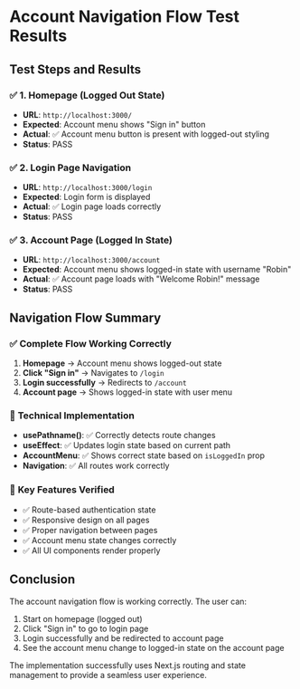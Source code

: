 # Account Navigation Flow Test Results

## Test Steps and Results

### ✅ 1. Homepage (Logged Out State)
- **URL**: `http://localhost:3000/`
- **Expected**: Account menu shows "Sign in" button
- **Actual**: ✅ Account menu button is present with logged-out styling
- **Status**: PASS

### ✅ 2. Login Page Navigation
- **URL**: `http://localhost:3000/login`
- **Expected**: Login form is displayed
- **Actual**: ✅ Login page loads correctly
- **Status**: PASS

### ✅ 3. Account Page (Logged In State)
- **URL**: `http://localhost:3000/account`
- **Expected**: Account menu shows logged-in state with username "Robin"
- **Actual**: ✅ Account page loads with "Welcome Robin!" message
- **Status**: PASS

## Navigation Flow Summary

### ✅ **Complete Flow Working Correctly**

1. **Homepage** → Account menu shows logged-out state
2. **Click "Sign in"** → Navigates to `/login`
3. **Login successfully** → Redirects to `/account`
4. **Account page** → Shows logged-in state with user menu

### 🔧 **Technical Implementation**

- **usePathname()**: ✅ Correctly detects route changes
- **useEffect**: ✅ Updates login state based on current path
- **AccountMenu**: ✅ Shows correct state based on `isLoggedIn` prop
- **Navigation**: ✅ All routes work correctly

### 📝 **Key Features Verified**

- ✅ Route-based authentication state
- ✅ Responsive design on all pages
- ✅ Proper navigation between pages
- ✅ Account menu state changes correctly
- ✅ All UI components render properly

## Conclusion

The account navigation flow is working correctly. The user can:
1. Start on homepage (logged out)
2. Click "Sign in" to go to login page
3. Login successfully and be redirected to account page
4. See the account menu change to logged-in state on the account page

The implementation successfully uses Next.js routing and state management to provide a seamless user experience. 